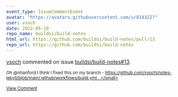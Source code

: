 ```yaml
---
event_type: IssueCommentEvent
avatar: "https://avatars.githubusercontent.com/u/814322?"
user: vsoch
date: 2022-05-10
repo_name: buildsi/build-notes
html_url: https://github.com/buildsi/build-notes/pull/13
repo_url: https://github.com/buildsi/build-notes
---
```


<a href='https://github.com/vsoch' target='_blank'>vsoch</a> commented on issue <a href='https://github.com/buildsi/build-notes/pull/13' target='_blank'>buildsi/build-notes#13</a>.

<small>Oh @nhanford I think I fixed this on my branch - https://github.com/vsoch/notes-jekyll/blob/main/.github/workflows/build.yml...</small>

<a href='https://github.com/buildsi/build-notes/pull/13' target='_blank'>View Comment</a>